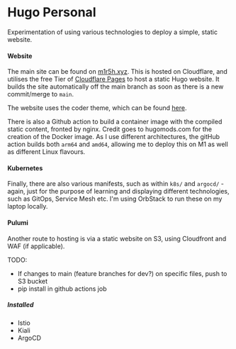 # Hugo Personal

Experimentation of using various technologies to deploy a simple, static website.

#### Website

The main site can be found on [m1r5h.xyz](m1r5h.xyz). This is hosted on Cloudflare, and utilises the free Tier of [Cloudflare Pages](https://pages.cloudflare.com) to host a static Hugo website. It builds the site automatically off the main branch as soon as there is a new commit/merge to `main`.

The website uses the coder theme, which can be found [here](https://themes.gohugo.io/themes/hugo-coder/).

There is also a Github action to build a container image with the compiled static content, fronted by nginx. Credit goes to hugomods.com for the creation of the Docker image. As I use different architectures, the gitHub action builds both `arm64` and `amd64`, allowing me to deploy this on M1 as well as different Linux flavours.

#### Kubernetes

Finally, there are also various manifests, such as within `k8s/` and `argocd/` - again, just for the purpose of learning and displaying different technologies, such as GitOps, Service Mesh etc. I'm using OrbStack to run these on my laptop locally.

#### Pulumi

Another route to hosting is via a static website on S3, using Cloudfront and WAF (if applicable).

TODO:
- If changes to main (feature branches for dev?) on specific files, push to S3 bucket
- pip install in github actions job

##### Installed

- Istio
- Kiali
- ArgoCD


